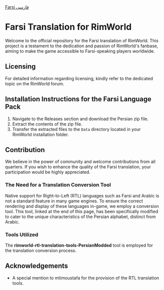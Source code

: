 
[Farsi فارسی](README_FA.md)


# Farsi Translation for RimWorld

Welcome to the official repository for the Farsi translation of RimWorld. This project is a testament to the dedication and passion of RimWorld's fanbase, aiming to make the game accessible to Farsi-speaking players worldwide.

## Licensing

For detailed information regarding licensing, kindly refer to the dedicated topic on the RimWorld forum.

## Installation Instructions for the Farsi Language Pack

1. Navigate to the Releases section and download the Persian zip file.
2. Extract the contents of the zip file.
3. Transfer the extracted files to the `Data` directory located in your RimWorld installation folder.


## Contribution

We believe in the power of community and welcome contributions from all quarters. If you wish to enhance the quality of the Farsi translation, your participation would be highly appreciated.

### The Need for a Translation Conversion Tool

Native support for Right-to-Left (RTL) languages such as Farsi and Arabic is not a standard feature in many game engines. To ensure the correct rendering and display of these languages in-game, we employ a conversion tool. This tool, linked at the end of this page, has been specifically modified to cater to the unique characteristics of the Persian alphabet, distinct from Arabic.


### Tools Utilized

The **rimworld-rtl-translation-tools-PersianModded** tool is employed for the translation conversion process.

## Acknowledgements

- A special mention to mtimoustafa for the provision of the RTL translation tools.

